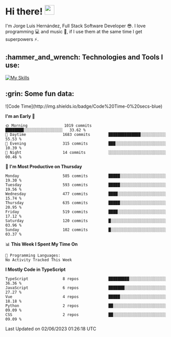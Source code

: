 <h1 align="left">
 <abc>
  <br>Hi there! <img src="https://user-images.githubusercontent.com/42378118/110234147-e3259600-7f4e-11eb-95be-0c4047144dea.gif" width="30"><br>
 </abc>
</h1>

I'm Jorge Luis Hernández, Full Stack Software Developer :sunglasses:. I love programming :computer: and music :musical_score:, if I use them at the same time I get superpowers :zap:. 


<h2 align="left">:hammer_and_wrench: Technologies and Tools I use:</h2>

[![My Skills](https://skillicons.dev/icons?i=js,ts,html,css,py,vue,react,next,nest,postgres,mysql)](https://skillicons.dev)

<h2 align="left">:grin: Some fun data:</h2>
<!--START_SECTION:waka-->
![Code Time](http://img.shields.io/badge/Code%20Time-0%20secs-blue)

**I'm an Early 🐤** 

```text
🌞 Morning                1019 commits        ████████░░░░░░░░░░░░░░░░░   33.62 % 
🌆 Daytime                1683 commits        ██████████████░░░░░░░░░░░   55.53 % 
🌃 Evening                315 commits         ███░░░░░░░░░░░░░░░░░░░░░░   10.39 % 
🌙 Night                  14 commits          ░░░░░░░░░░░░░░░░░░░░░░░░░   00.46 % 
```
📅 **I'm Most Productive on Thursday** 

```text
Monday                   585 commits         █████░░░░░░░░░░░░░░░░░░░░   19.30 % 
Tuesday                  593 commits         █████░░░░░░░░░░░░░░░░░░░░   19.56 % 
Wednesday                477 commits         ████░░░░░░░░░░░░░░░░░░░░░   15.74 % 
Thursday                 635 commits         █████░░░░░░░░░░░░░░░░░░░░   20.95 % 
Friday                   519 commits         ████░░░░░░░░░░░░░░░░░░░░░   17.12 % 
Saturday                 120 commits         █░░░░░░░░░░░░░░░░░░░░░░░░   03.96 % 
Sunday                   102 commits         █░░░░░░░░░░░░░░░░░░░░░░░░   03.37 % 
```


📊 **This Week I Spent My Time On** 

```text
💬 Programming Languages: 
No Activity Tracked This Week
```

**I Mostly Code in TypeScript** 

```text
TypeScript               8 repos             █████████░░░░░░░░░░░░░░░░   36.36 % 
JavaScript               6 repos             ███████░░░░░░░░░░░░░░░░░░   27.27 % 
Vue                      4 repos             █████░░░░░░░░░░░░░░░░░░░░   18.18 % 
Python                   2 repos             ██░░░░░░░░░░░░░░░░░░░░░░░   09.09 % 
CSS                      2 repos             ██░░░░░░░░░░░░░░░░░░░░░░░   09.09 % 
```




 Last Updated on 02/06/2023 01:26:18 UTC
<!--END_SECTION:waka-->
